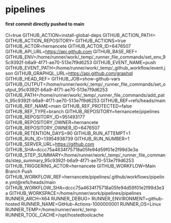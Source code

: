 # pipelines

#### first commit directly pushed to main

CI=true
GITHUB_ACTION=install-global-deps
GITHUB_ACTION_PATH=
GITHUB_ACTION_REPOSITORY=
GITHUB_ACTIONS=true
GITHUB_ACTOR=hernancete
GITHUB_ACTOR_ID=6476507
GITHUB_API_URL=https://api.github.com
GITHUB_BASE_REF=
GITHUB_ENV=/home/runner/work/_temp/_runner_file_commands/set_env_95c9392f-b6a9-4f71-ae70-513e7f9d6253
GITHUB_EVENT_NAME=push
GITHUB_EVENT_PATH=/home/runner/work/_temp/_github_workflow/event.json
GITHUB_GRAPHQL_URL=https://api.github.com/graphql
GITHUB_HEAD_REF=
GITHUB_JOB=show-github-vars
GITHUB_OUTPUT=/home/runner/work/_temp/_runner_file_commands/set_output_95c9392f-b6a9-4f71-ae70-513e7f9d6253
GITHUB_PATH=/home/runner/work/_temp/_runner_file_commands/add_path_95c9392f-b6a9-4f71-ae70-513e7f9d6253
GITHUB_REF=refs/heads/main
GITHUB_REF_NAME=main
GITHUB_REF_PROTECTED=false
GITHUB_REF_TYPE=branch
GITHUB_REPOSITORY=hernancete/pipelines
GITHUB_REPOSITORY_ID=951493177
GITHUB_REPOSITORY_OWNER=hernancete
GITHUB_REPOSITORY_OWNER_ID=6476507
GITHUB_RETENTION_DAYS=90
GITHUB_RUN_ATTEMPT=1
GITHUB_RUN_ID=13954938739
GITHUB_RUN_NUMBER=1
GITHUB_SERVER_URL=https://github.com
GITHUB_SHA=dccc75a4634f75718a05fe94d59f01e2f99d3e3a
GITHUB_STEP_SUMMARY=/home/runner/work/_temp/_runner_file_commands/step_summary_95c9392f-b6a9-4f71-ae70-513e7f9d6253
GITHUB_TRIGGERING_ACTOR=hernancete
GITHUB_WORKFLOW=Main Branch Push
GITHUB_WORKFLOW_REF=hernancete/pipelines/.github/workflows/pipeline.yml@refs/heads/main
GITHUB_WORKFLOW_SHA=dccc75a4634f75718a05fe94d59f01e2f99d3e3a
GITHUB_WORKSPACE=/home/runner/work/pipelines/pipelines
RUNNER_ARCH=X64
RUNNER_DEBUG=
RUNNER_ENVIRONMENT=github-hosted
RUNNER_NAME=GitHub-Actions-1000000001
RUNNER_OS=Linux
RUNNER_TEMP=/home/runner/work/_temp
RUNNER_TOOL_CACHE=/opt/hostedtoolcache



